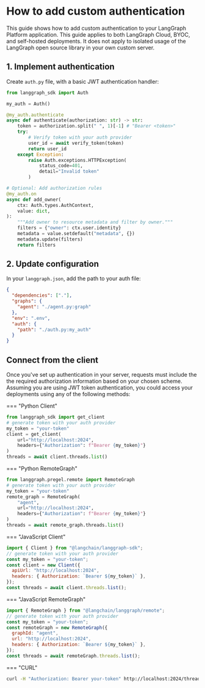 # How to add custom authentication

This guide shows how to add custom authentication to your LangGraph Platform application. This guide applies to both LangGraph Cloud, BYOC, and self-hosted deployments. It does not apply to isolated usage of the LangGraph open source library in your own custom server.

<!-- TODO: Add prerequisites/cross-links -->

## 1. Implement authentication

Create `auth.py` file, with a basic JWT authentication handler:

```python
from langgraph_sdk import Auth

my_auth = Auth()

@my_auth.authenticate
async def authenticate(authorization: str) -> str:
    token = authorization.split(" ", 1)[-1] # "Bearer <token>"
    try:
        # Verify token with your auth provider
        user_id = await verify_token(token)
        return user_id
    except Exception:
        raise Auth.exceptions.HTTPException(
            status_code=401,
            detail="Invalid token"
        )

# Optional: Add authorization rules
@my_auth.on
async def add_owner(
    ctx: Auth.types.AuthContext,
    value: dict,
):
    """Add owner to resource metadata and filter by owner."""
    filters = {"owner": ctx.user.identity}
    metadata = value.setdefault("metadata", {})
    metadata.update(filters)
    return filters
```

## 2. Update configuration

In your `langgraph.json`, add the path to your auth file:

```json hl_lines="7-9"
{
  "dependencies": ["."],
  "graphs": {
    "agent": "./agent.py:graph"
  },
  "env": ".env",
  "auth": {
    "path": "./auth.py:my_auth"
  }
}
```

## Connect from the client

Once you've set up authentication in your server, requests must include the the required authorization information based on your chosen scheme.
Assuming you are using JWT token authentication, you could access your deployments using any of the following methods:

=== "Python Client"

```python
from langgraph_sdk import get_client
# generate token with your auth provider
my_token = "your-token"
client = get_client(
    url="http://localhost:2024",
    headers={"Authorization": f"Bearer {my_token}"}
)
threads = await client.threads.list()
```

=== "Python RemoteGraph"

```python
from langgraph.pregel.remote import RemoteGraph
# generate token with your auth provider
my_token = "your-token"
remote_graph = RemoteGraph(
    "agent",
    url="http://localhost:2024",
    headers={"Authorization": f"Bearer {my_token}"}
)
threads = await remote_graph.threads.list()
```

=== "JavaScript Client"

```javascript
import { Client } from "@langchain/langgraph-sdk";
// generate token with your auth provider
const my_token = "your-token";
const client = new Client({
  apiUrl: "http://localhost:2024",
  headers: { Authorization: `Bearer ${my_token}` },
});
const threads = await client.threads.list();
```

=== "JavaScript RemoteGraph"

```javascript
import { RemoteGraph } from "@langchain/langgraph/remote";
// generate token with your auth provider
const my_token = "your-token";
const remoteGraph = new RemoteGraph({
  graphId: "agent",
  url: "http://localhost:2024",
  headers: { Authorization: `Bearer ${my_token}` },
});
const threads = await remoteGraph.threads.list();
```

=== "CURL"

```bash
curl -H "Authorization: Bearer your-token" http://localhost:2024/threads
```
